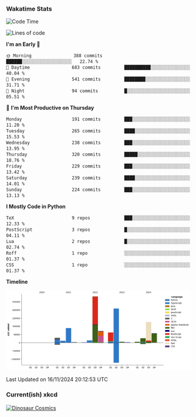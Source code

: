 ### Wakatime Stats
<!--START_SECTION:waka-->
![Code Time](http://img.shields.io/badge/Code%20Time-2%2C928%20hrs%2030%20mins-blue)

![Lines of code](https://img.shields.io/badge/From%20Hello%20World%20I%27ve%20Written-996.4%20thousand%20lines%20of%20code-blue)

**I'm an Early 🐤** 

```text
🌞 Morning                388 commits         ██████░░░░░░░░░░░░░░░░░░░   22.74 % 
🌆 Daytime                683 commits         ██████████░░░░░░░░░░░░░░░   40.04 % 
🌃 Evening                541 commits         ████████░░░░░░░░░░░░░░░░░   31.71 % 
🌙 Night                  94 commits          █░░░░░░░░░░░░░░░░░░░░░░░░   05.51 % 
```
📅 **I'm Most Productive on Thursday** 

```text
Monday                   191 commits         ███░░░░░░░░░░░░░░░░░░░░░░   11.20 % 
Tuesday                  265 commits         ████░░░░░░░░░░░░░░░░░░░░░   15.53 % 
Wednesday                238 commits         ███░░░░░░░░░░░░░░░░░░░░░░   13.95 % 
Thursday                 320 commits         █████░░░░░░░░░░░░░░░░░░░░   18.76 % 
Friday                   229 commits         ███░░░░░░░░░░░░░░░░░░░░░░   13.42 % 
Saturday                 239 commits         ████░░░░░░░░░░░░░░░░░░░░░   14.01 % 
Sunday                   224 commits         ███░░░░░░░░░░░░░░░░░░░░░░   13.13 % 
```


**I Mostly Code in Python** 

```text
TeX                      9 repos             ███░░░░░░░░░░░░░░░░░░░░░░   12.33 % 
PostScript               3 repos             █░░░░░░░░░░░░░░░░░░░░░░░░   04.11 % 
Lua                      2 repos             █░░░░░░░░░░░░░░░░░░░░░░░░   02.74 % 
Roff                     1 repo              ░░░░░░░░░░░░░░░░░░░░░░░░░   01.37 % 
CSS                      1 repo              ░░░░░░░░░░░░░░░░░░░░░░░░░   01.37 % 
```



**Timeline**

![Lines of Code chart](https://raw.githubusercontent.com/joshuajeschek/joshuajeschek/main/assets/bar_graph.png)


 Last Updated on 16/11/2024 20:12:53 UTC
<!--END_SECTION:waka-->

### Current(ish) xkcd
<a id="xkcd-a" title="Dinosaur Cosmics" href="https://www.xkcd.com" target="_blank">
        <img align="center" id="xkcd-img" src="https://imgs.xkcd.com/comics/the_future_of_orion.png" alt="Dinosaur Cosmics" height=300 />
</a>
